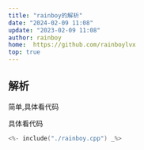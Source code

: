 ```yaml
---
title: "rainboy的解析"
date: "2024-02-09 11:08"
update: "2023-02-09 11:08"
author: rainboy
home:  https://github.com/rainboylvx
top: true
---
```


## 解析

简单,具体看代码

具体看代码

```cpp
<%- include("./rainboy.cpp") _%>
```



